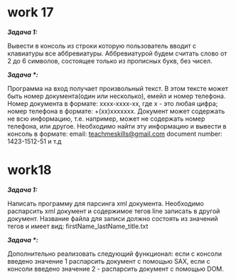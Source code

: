 # work 17

**_Задача 1:_**

Вывести в консоль из строки которую пользователь вводит с клавиатуры все
аббревиатуры. Аббревиатурой будем считать слово от 2 до 6 символов, состоящее
только из прописных букв, без чисел.


**_Задача *:_**

Программа на вход получает произвольный текст. В этом тексте может быть номер
документа(один или несколько), емейл и номер телефона. Номер документа в формате:
xxxx-xxxx-xx, где x - это любая цифра; номер телефона в формате: +(xx)xxxxxxx. Документ
может содержать не всю информацию, т.е. например, может не содержать номер
телефона, или другое. Необходимо найти эту информацию и вывести в консоль в
формате:
email: teachmeskills@gmail.com
document number: 1423-1512-51
и т.д

# work18

**_Задача 1:_**

Написать программу для парсинга xml документа. Необходимо распарсить xml документ и
содержимое тегов line записать в другой документ. Название файла для записи должно
состоять из значений тегов и имеет вид: firstName_lastName_title.txt

**_Задача *:_**

Дополнительно реализовать следующий функционал: если с консоли введено значение 1
распарсить документ с помощью SAX, если с консоли введено значение 2 - распарсить
документ с помощью DOM.
